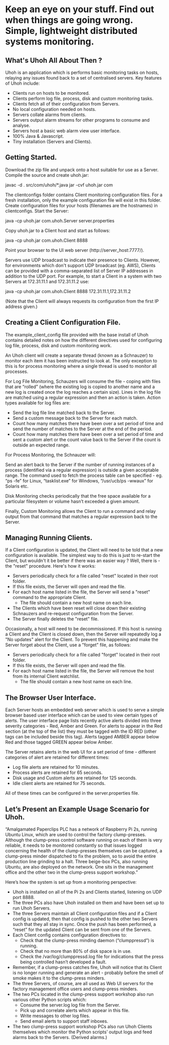 Keep an eye on your stuff.  Find out when things are going wrong.  Simple, lightweight distributed systems monitoring.
======================================================================================================================

What's Uhoh All About Then ?
----------------------------
Uhoh is an application which is performs basic monitoring tasks on hosts, relaying any issues found back
to a set of centralised servers.  Key features of Uhoh include:

- Clients run on hosts to be monitored.
- Clients perform log file, process, disk and custom monitoring tasks.
- Clients fetch all of their configuration from Servers.
- No local configuration needed on hosts.
- Servers collate alarms from clients.
- Servers output alarm streams for other programs to consume and analyse.
- Servers host a basic web alarm view user interface.
- 100% Java & Javascript.
- Tiny installation (Servers and Clients).

Getting Started.
----------------
Download the zip file and unpack onto a host suitable for use as a Server.
Compile the source and create uhoh.jar:

javac -d . src/com/uhoh/*.java
jar -cvf uhoh.jar com

The clientconfigs folder contains Client monitoring configuration files.
For a fresh installation, only the example configuration file will exist in this folder.
Create configuration files for your hosts (filenames are the hostnames) in clientconfigs.
Start the Server:

java -cp uhoh.jar com.uhoh.Server server.properties

Copy uhoh.jar to a Client host and start as follows:

java -cp uhoh.jar com.uhoh.Client 8888

Point your browser to the UI web server (http://server_host:7777/).

Servers use UDP broadcast to indicate their presence to Clients.  However, for environments which don't
support UDP broadcast (eg. AWS), Clients can be provided with a comma-separated list of Server IP
addresses in addition to the UDP port.  For example, to start a Client in a system with two
Servers at 172.31.11.1 and 172.31.11.2 use:

java -cp uhoh.jar com.uhoh.Client 8888 172.31.11.1,172.31.11.2

(Note that the Client will always requests its configuration from the first IP address given.)

Creating a Client Configuration File.
-------------------------------------
The example_client_config file provided with the base install of Uhoh contains detailed notes on how the different
directives used for configuring log file, process, disk and custom monitoring work.

An Uhoh client will create a separate thread (known as a Schnauzer) to monitor each item it has been instructed
to look at.  The only exception to this is for process monitoring where a single thread is used to monitor all processes.

For Log File Monitoring, Schauzers will consume the file - coping with files that are “rolled” (where the
existing log is copied to another name and a new log is created once the log reaches a certain size).  Lines in
the log file are matched using a regular expression and then an action is taken.  Action types available for log files are:

- Send the log file line matched back to the Server.
- Send a custom message back to the Server for each match.
- Count how many matches there have been over a set period of time and send the number of matches to the Server at the end of the period.
- Count how many matches there have been over a set period of time and sent a custom alert or the count value back to the Server if the count is outside an expected range.

For Process Monitoring, the Schnauzer will:

Send an alert back to the Server if the number of running instances of a process (identified via a regular expression) is outside a
given acceptable range.
The command used to fetch the process table can be specified - eg. “ps -fe” for Linux,
“tasklist.exe” for Windows, “/usr/ucb/ps -wwaux” for Solaris etc.

Disk Monitoring checks periodically that the free space available for a particular filesystem or volume hasn’t exceeded a given amount.

Finally, Custom Monitoring allows the Client to run a command and relay output from that command that matches a regular expression back to the Server.

Managing Running Clients.
-------------------------
If a Client configuration is updated, the Client will need to be told that a new configuration is available.  The simplest
way to do this is just to re-start the Client, but wouldn't it be better if there was an easier way ?  Well, there is - the
"reset" procedure.  Here's how it works:

- Servers periodically check for a file called "reset" located in their root folder.
- If this file exists, the Server will open and read the file.
- For each host name listed in the file, the Server will send a "reset" command to the appropriate Client.
  - The file should contain a new host name on each line.
- The Clients which have been reset will close down their existing Schnauzers and re-request configuration from the Server.
- The Server finally deletes the "reset" file.

Occasionally, a host will need to be decommissioned.  If this host is running a Client and the Client is closed down, then
the Server will repeatedly log a "No updates" alert for the Client.  To prevent this happening and make the Server forget about
the Client, use a "forget" file, as follows:

- Servers periodically check for a file called "forget" located in their root folder.
- If this file exists, the Server will open and read the file.
- For each host name listed in the file, the Server will remove the host from its internal Client watchlist.
  - The file should contain a new host name on each line.

The Browser User Interface.
---------------------------
Each Server hosts an embedded web server which is used to serve a simple browser based user interface which can be used to view
certain types of alerts.  The user interface page lists recently active alerts divided into three severity
categories - Red, Amber and Green.  For alerts to appear in the Red section (at the top of the list) they must
be tagged with the ID RED (other tags can be included beside this tag).  Alerts tagged AMBER appear below Red and
those tagged GREEN appear below Amber.

The Server retains alerts in the web UI for a set period of time - different categories of alert are retained for different times:

- Log file alerts are retained for 10 minutes.
- Process alerts are retained for 65 seconds.
- Disk usage and Custom alerts are retained for 125 seconds.
- Idle client alerts are retained for 75 seconds.

All of these times can be configured in the server.properties file.

Let’s Present an Example Usage Scenario for Uhoh.
-------------------------------------------------
“Amalgamated Paperclips PLC has a network of Raspberry Pi 2s, running Ubuntu Linux, which are used to control the
factory clump-presses.  Although the clump-press control software running on each of them is very reliable, it
needs to be monitored constantly so that issues logged concerning the health of the clump-presses themselves can
be captured, a clump-press minder dispatched to fix the problem, so to avoid the entire production line grinding to a halt.
Three beige-box PCs, also running Ubuntu, are also deployed on the network.  One sits in the management office and the
other two in the clump-press support workshop.”

Here’s how the system is set up from a monitoring perspective:

- Uhoh is installed on all of the Pi 2s and Clients started, listening on UDP port 8888.
- The three PCs also have Uhoh installed on them and have been set up to run Uhoh Servers.
- The three Servers maintain all Client configuration files and if a Client config is updated, then that config is pushed to the other two Servers such that they all stay in sync.  Once the push has been performed, a “reset” for the updated Client can be sent from one of the Servers.
- Each Client config contains configuration directives to:
  - Check that the clump-press minding daemon (“clumppressd”) is running.
  - Check that no more than 80% of disk space is in use.
  - Check the /var/log/clumppressd.log file for indications that the press being controlled hasn’t developed a fault.
- Remember, if a clump-press catches fire, Uhoh will notice that its Client is no longer running and generate an alert - probably before the smell of smoke makes it to the clump-press minders.
- The three Servers, of course, are all used as Web UI servers for the factory management office users and clump-press minders.
- The two PCs located in the clump-press support workshop also run various other Python scripts which:
  - Consume the server.log log file from the Server.
  - Pick up and correlate alerts which appear in this file.
  - Write messages to other log files.
  - Send email alerts to support staff inboxes.
- The two clump-press support workshop PCs also run Uhoh Clients themselves which monitor the Python scripts’ output logs and feed alarms back to the Servers. (Derived alarms.)


